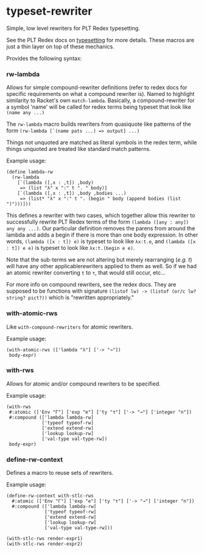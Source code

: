 # typeset-rewriter
Simple, low level rewriters for PLT Redex typesetting.

See the PLT Redex docs on [typesetting](https://docs.racket-lang.org/redex/reference.html#%28part._.Typesetting%29) for more details. These macros are just a thin layer on top of these mechanics.


Provides the following syntax:

### rw-lambda

Allows for simple compound-rewriter definitions (refer to redex docs for specific requirements on
what a compound rewriter is). Named to highlight similarity to Racket's own `match-lambda`. 
Basically, a compound-rewriter for a symbol 'name'
will be called for redex terms being typeset that look like `(name any ...)`

The `rw-lambda` macro builds rewriters from quasiquote like patterns of the form
``` (rw-lambda [`(name pats ...) => output] ...) ```

Things not unquoted are matched as literal symbols in the redex term, while things
unquoted are treated like standard match patterns.

Example usage:
```racket
(define lambda-rw
  (rw-lambda 
    [`(lambda ([,x : ,t]) ,body)
     => (list "λ" x ":" t ". " body)]
    [`(lambda ([,x : ,t]) ,body ,bodies ...)
     => (list* "λ" x ":" t ". (begin " body (append bodies (list ")")))]))
```

This defines a rewriter with two cases, which together allow this rewriter 
to successfully rewrite PLT Redex terms of the form 
`(lambda ([any : any]) any any ...)`.
Our particular definition removes the parens from around the lambda and
adds a begin if there is more than one body expression. In other words, 
`(lambda ([x : t]) e)` is typeset to look like `λx:t.e`, 
and `(lambda ([x : t]) e e)` is typeset to look like `λx:t.(begin e e)`.

Note that the sub-terms we are not altering but merely rearranging (_e.g. t_) 
will have any other applicablerewriters applied to them as well. So if we
had an atomic rewriter converting `t` to `τ`, that would still occur, etc...

For more info on compound rewriters, see the redex docs. They are supposed to be functions 
with signature `(listof lw) -> (listof (or/c lw? string? pict?))` which is
"rewritten appropriately."

### with-atomic-rws

Like `with-compound-rewriters` for atomic rewriters.

Example usage:
```racket
(with-atomic-rws (['lambda "λ"] ['-> "→"]) 
 body-expr)
```

### with-rws

Allows for atomic and/or compound rewriters to be specified.

Example usage:
```racket
(with-rws
 #:atomic (['Env "Γ"] ['exp "e"] ['ty "τ"] ['-> "→"] ['integer "n"])
 #:compound (['lambda lambda-rw]
             ['typeof typeof-rw]
             ['extend extend-rw]
             ['lookup lookup-rw]
             ['val-type val-type-rw])
 body-expr)
```

### define-rw-context

Defines a macro to reuse sets of rewriters.

Example usage:
```racket
(define-rw-context with-stlc-rws
  #:atomic (['Env "Γ"] ['exp "e"] ['ty "τ"] ['-> "→"] ['integer "n"])
  #:compound (['lambda lambda-rw]
              ['typeof typeof-rw]
              ['extend extend-rw]
              ['lookup lookup-rw]
              ['val-type val-type-rw]))
              
(with-stlc-rws render-expr1)
(with-stlc-rws render-expr2)
```

